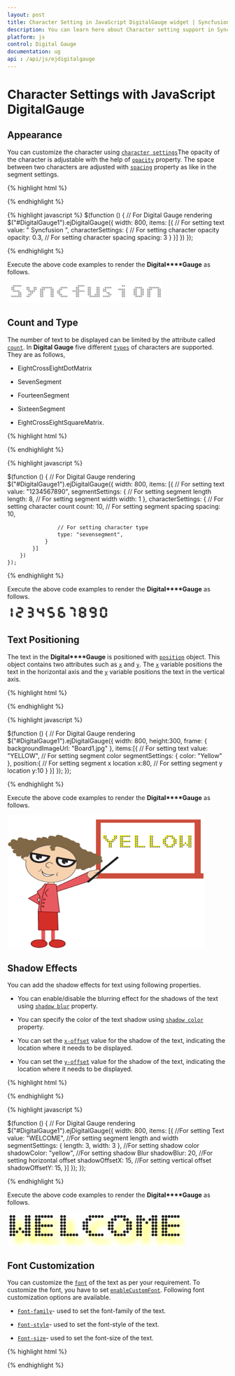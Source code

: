 ```yaml
---
layout: post
title: Character Setting in JavaScript DigitalGauge widget | Syncfusion
description: You can learn here about Character setting support in Syncfusion JavaScript DigitalGauge control and more details.
platform: js
control: Digital Gauge
documentation: ug
api : /api/js/ejdigitalgauge
---
```


# Character Settings with JavaScript DigitalGauge

## Appearance

You can customize the character using [`character settings`](../api/ejdigitalgauge#members:items-charactersettings)The opacity of the character is adjustable with the help of [`opacity`](../api/ejdigitalgauge#members:items-charactersettings-opacity) property. The space between two characters are adjusted with [`spacing`](../api/ejdigitalgauge#members:items-charactersettings-spacing) property as like in the segment settings.

{% highlight html %}

<div id="DigitalGauge1"></div>

{% endhighlight %}

{% highlight javascript %}
  $(function () {
        // For Digital Gauge rendering
        $("#DigitalGauge1").ejDigitalGauge({
            width: 800,
            items: [{
                // For setting text
                value: " Syncfusion ",
                characterSettings: {
                    // For setting character opacity
                    opacity: 0.3,
                    // For setting character spacing
                    spacing: 3
                }
            }]
        })
    });

{% endhighlight %}

Execute the above code examples to render the **Digital****Gauge** as follows.

![Appearance using DigitalGauge in JavaScript](Character-Settings_images/Character-Settings_img1.png)

## Count and Type

The number of text to be displayed can be limited by the attribute called [`count`](../api/ejdigitalgauge#members:items-charactersettings-count). In **Digital Gauge** five different [`types`](../api/ejdigitalgauge#members:items-charactersettings-types) of characters are supported. They are as follows, 

  * EightCrossEightDotMatrix

  * SevenSegment

  * FourteenSegment

  * SixteenSegment 

  * EightCrossEightSquareMatrix.


{% highlight html %}

<div id="DigitalGauge1"></div>

{% endhighlight %}

{% highlight javascript %}

  $(function () {
        // For Digital Gauge rendering
        $("#DigitalGauge1").ejDigitalGauge({
            width: 800,
            items: [{
                // For setting text
                value: "1234567890",
                segmentSettings: {
                    // For setting segment length
                    length: 8,
                    // For setting segment width
                    width: 1
                },
                characterSettings: {
                    // For setting character count
                    count: 10,
                    // For setting segment spacing
                    spacing: 10,

                    // For setting character type
                    type: "sevensegment",
                }
            }]
        })
    });


{% endhighlight %}

Execute the above code examples to render the **Digital****Gauge** as follows.

![Count and Type using DigitalGauge in JavaScript](Character-Settings_images/Character-Settings_img2.png)

## Text Positioning

The text in the **Digital****Gauge** is positioned with [`position`](../api/ejdigitalgauge#members:items-position) object. This object contains two attributes such as [`x`](../api/ejdigitalgauge#members:items-position-x) and [`y`](../api/ejdigitalgauge#members:items-position-y). The [`x`](../api/ejdigitalgauge#members:items-position-x) variable positions the text in the horizontal axis and the [`y`](../api/ejdigitalgauge#members:items-position-y) variable positions the text in the vertical axis.

{% highlight html %}

<div id="DigitalGauge1"></div>

{% endhighlight %}

{% highlight javascript %}

  $(function () {
        // For Digital Gauge rendering
        $("#DigitalGauge1").ejDigitalGauge({
            width: 800,
            height:300,
            frame: {
                backgroundImageUrl: "Board1.jpg"
            },
            items:[{
                // For setting text
                value: "YELLOW",
                // For setting segment color
                segmentSettings: { color: "Yellow" },
                position:{
                    // For setting segment x location
                    x:80,
                    // For setting segment y location
                    y:10
                }
            }]
        });
    });


{% endhighlight %}

Execute the above code examples to render the **Digital****Gauge** as follows.


![Text Positioning using DigitalGauge in JavaScript](Character-Settings_images/Character-Settings_img3.png)

## Shadow Effects

You can add the shadow effects for text using following properties.

* You can enable/disable the blurring effect for the shadows of the text using [`shadow blur`](../api/ejdigitalgauge#members:items-shadowblur) property.

* You can specify the color of the text shadow using [`shadow color`](../api/ejdigitalgauge#members:items-shadowcolor) property.

* You can set the [`x-offset`](../api/ejdigitalgauge#members:items-shadowoffsetx) value for the shadow of the text, indicating the location where it needs to be displayed.

* You can set the [`y-offset`](../api/ejdigitalgauge#members:items-shadowoffsety) value for the shadow of the text, indicating the location where it needs to be displayed.

{% highlight html %}

<div id="DigitalGauge1"></div>

{% endhighlight %}

{% highlight javascript %}

 $(function () {
        // For Digital Gauge rendering
        $("#DigitalGauge1").ejDigitalGauge({
            width: 800,
            items: [{
                //For setting Text
                value: "WELCOME",
                //For setting segment length and width
                segmentSettings: {
                    length: 3,
                    width: 3
                },
                //For setting shadow color
                shadowColor: "yellow",
                //For setting shadow Blur
                shadowBlur: 20,
                //For setting horizontal offset
                shadowOffsetX: 15,
                //For setting vertical offset
                shadowOffsetY: 15,
            }]
        });
    });

{% endhighlight %}

Execute the above code examples to render the **Digital****Gauge** as follows.

![Shadow Effects using DigitalGauge in JavaScript](Character-Settings_images/Character-Settings_img4.png)

## Font Customization

You can customize the [`font`](../api/ejdigitalgauge#members:items-font) of the text as per your requirement. To customize the font, you have to set [`enableCustomFont`](../api/ejdigitalgauge#members:enablecustomfont). Following font customization options are available.

* [`Font-family`](../api/ejdigitalgauge#members:items-font-fontfamily)- used to set the font-family of the text.

* [`Font-style`](../api/ejdigitalgauge#members:items-font-fontstyle)- used to set the font-style of the text.

* [`Font-size`](../api/ejdigitalgauge#members:items-font-size)- used to set the font-size of the text.

{% highlight html %}

<div id="DigitalCore"></div> 
 
<script>
$("#DigitalCore").ejDigitalGauge({items: [{enableCustomFont: true ,font: { fontFamily: "Segou", fontStyle: "bold", size: "18px"}}]});
</script>

{% endhighlight %}
